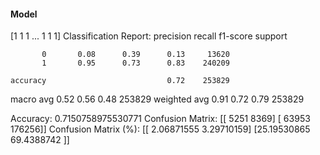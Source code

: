 #### Model
[1 1 1 ... 1 1 1]
Classification Report:
              precision    recall  f1-score   support

           0       0.08      0.39      0.13     13620
           1       0.95      0.73      0.83    240209

    accuracy                           0.72    253829
   macro avg       0.52      0.56      0.48    253829
weighted avg       0.91      0.72      0.79    253829

Accuracy: 0.7150758975530771
Confusion Matrix:
[[  5251   8369]
 [ 63953 176256]]
Confusion Matrix (%):
[[ 2.06871555  3.29710159]
 [25.19530865 69.4388742 ]]
